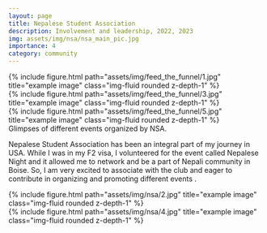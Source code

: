 ```yaml
---
layout: page
title: Nepalese Student Association
description: Involvement and leadership, 2022, 2023
img: assets/img/nsa/nsa_main_pic.jpg
importance: 4
category: community
---
```

<div class="row">
    <div class="col-sm mt-3 mt-md-0">
        {% include figure.html path="assets/img/feed_the_funnel/1.jpg" title="example image" class="img-fluid rounded z-depth-1" %}
    </div>
    <div class="col-sm mt-3 mt-md-0">
        {% include figure.html path="assets/img/feed_the_funnel/3.jpg" title="example image" class="img-fluid rounded z-depth-1" %}
    </div>
    <div class="col-sm mt-3 mt-md-0">
        {% include figure.html path="assets/img/feed_the_funnel/5.jpg" title="example image" class="img-fluid rounded z-depth-1" %}
    </div>
</div>
<div class="caption">
    Glimpses of different events organized by NSA.
</div>

Nepalese Student Association has been an integral part of my journey in USA. While I was in my F2 visa, I volunteered for the event called Nepalese Night and it allowed me to network and be a part of Nepali community in Boise. So, I am very excited to associate with the club and eager to contribute in organizing and promoting different events . 

<div class="row justify-content-sm-center">
    <div class="col-sm-8 mt-3 mt-md-0">
        {% include figure.html path="assets/img/nsa/2.jpg" title="example image" class="img-fluid rounded z-depth-1" %}
    </div>
    <div class="col-sm-4 mt-3 mt-md-0">
        {% include figure.html path="assets/img/nsa/4.jpg" title="example image" class="img-fluid rounded z-depth-1" %}
    </div>
</div>






